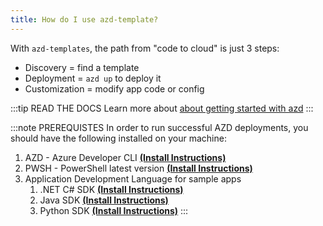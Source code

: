 ```yaml
---
title: How do I use azd-template?
---
```


With `azd-templates`, the path from "code to cloud" is just 3 steps:
 - Discovery = find a template
 - Deployment = `azd up` to deploy it
 - Customization = modify app code or config

:::tip READ THE DOCS
Learn more about [about getting started with azd](https://aka.ms/azd)
:::

:::note PREREQUISTES
In order to run successful AZD deployments, you should have the following installed on your machine:
1. AZD - Azure Developer CLI [**(Install Instructions)**](https://learn.microsoft.com/en-us/azure/developer/azure-developer-cli/install-azd?tabs=winget-windows%2Cbrew-mac%2Cscript-linux&pivots=os-windows)
1. PWSH - PowerShell latest version [**(Install Instructions)**](https://learn.microsoft.com/en-us/powershell/scripting/install/installing-powershell-on-windows?view=powershell-7.5)
1. Application Development Language for sample apps 
    1. .NET C# SDK [**(Install Instructions)**](https://dotnet.microsoft.com/en-us/download)
    1. Java SDK [**(Install Instructions)**](https://www.oracle.com/java/technologies/downloads/)
    1. Python SDK [**(Install Instructions)**](https://www.python.org/downloads/)
:::